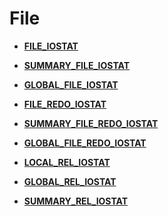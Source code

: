 # File<a name="EN-US_TOPIC_0289899968"></a>

-   **[FILE\_IOSTAT](file_iostat.md)**  

-   **[SUMMARY\_FILE\_IOSTAT](summary_file_iostat.md)**  

-   **[GLOBAL\_FILE\_IOSTAT](global_file_iostat.md)**  

-   **[FILE\_REDO\_IOSTAT](file_redo_iostat.md)**  

-   **[SUMMARY\_FILE\_REDO\_IOSTAT](summary_file_redo_iostat.md)**  

-   **[GLOBAL\_FILE\_REDO\_IOSTAT](global_file_redo_iostat.md)**  

-   **[LOCAL\_REL\_IOSTAT](local_rel_iostat.md)**  

-   **[GLOBAL\_REL\_IOSTAT](global_rel_iostat.md)**  

-   **[SUMMARY\_REL\_IOSTAT](summary_rel_iostat.md)**  


